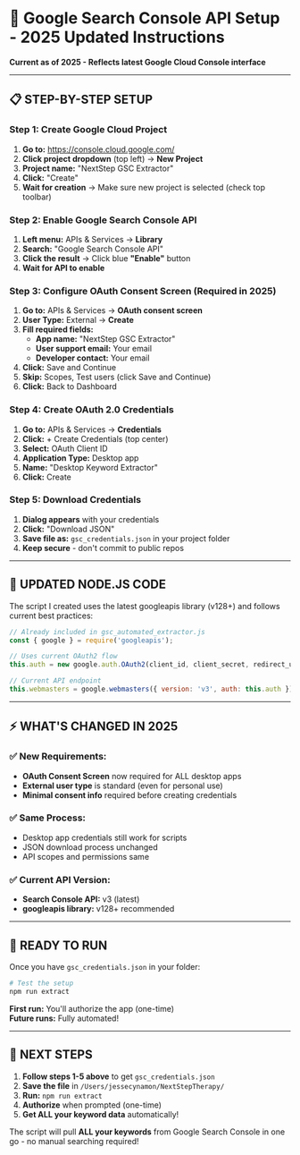 # 🚀 Google Search Console API Setup - 2025 Updated Instructions

**Current as of 2025 - Reflects latest Google Cloud Console interface**

---

## 📋 **STEP-BY-STEP SETUP**

### **Step 1: Create Google Cloud Project**
1. **Go to:** https://console.cloud.google.com/
2. **Click project dropdown** (top left) → **New Project**
3. **Project name:** "NextStep GSC Extractor"
4. **Click:** "Create"
5. **Wait for creation** → Make sure new project is selected (check top toolbar)

### **Step 2: Enable Google Search Console API**
1. **Left menu:** APIs & Services → **Library**
2. **Search:** "Google Search Console API"
3. **Click the result** → Click blue **"Enable"** button
4. **Wait for API to enable**

### **Step 3: Configure OAuth Consent Screen (Required in 2025)**
1. **Go to:** APIs & Services → **OAuth consent screen**
2. **User Type:** External → **Create**
3. **Fill required fields:**
   - **App name:** "NextStep GSC Extractor"
   - **User support email:** Your email
   - **Developer contact:** Your email
4. **Click:** Save and Continue
5. **Skip:** Scopes, Test users (click Save and Continue)
6. **Click:** Back to Dashboard

### **Step 4: Create OAuth 2.0 Credentials**
1. **Go to:** APIs & Services → **Credentials**
2. **Click:** + Create Credentials (top center)
3. **Select:** OAuth Client ID
4. **Application Type:** Desktop app
5. **Name:** "Desktop Keyword Extractor"
6. **Click:** Create

### **Step 5: Download Credentials**
1. **Dialog appears** with your credentials
2. **Click:** "Download JSON"
3. **Save file as:** `gsc_credentials.json` in your project folder
4. **Keep secure** - don't commit to public repos

---

## 🔧 **UPDATED NODE.JS CODE**

The script I created uses the latest googleapis library (v128+) and follows current best practices:

```javascript
// Already included in gsc_automated_extractor.js
const { google } = require('googleapis');

// Uses current OAuth2 flow
this.auth = new google.auth.OAuth2(client_id, client_secret, redirect_uris[0]);

// Current API endpoint
this.webmasters = google.webmasters({ version: 'v3', auth: this.auth });
```

---

## ⚡ **WHAT'S CHANGED IN 2025**

### **✅ New Requirements:**
- **OAuth Consent Screen** now required for ALL desktop apps
- **External user type** is standard (even for personal use)
- **Minimal consent info** required before creating credentials

### **✅ Same Process:**
- Desktop app credentials still work for scripts
- JSON download process unchanged
- API scopes and permissions same

### **✅ Current API Version:**
- **Search Console API:** v3 (latest)
- **googleapis library:** v128+ recommended

---

## 🚀 **READY TO RUN**

Once you have `gsc_credentials.json` in your folder:

```bash
# Test the setup
npm run extract
```

**First run:** You'll authorize the app (one-time)  
**Future runs:** Fully automated!

---

## 🎯 **NEXT STEPS**

1. **Follow steps 1-5 above** to get `gsc_credentials.json`
2. **Save the file** in `/Users/jessecynamon/NextStepTherapy/`
3. **Run:** `npm run extract`
4. **Authorize** when prompted (one-time)
5. **Get ALL your keyword data** automatically!

The script will pull **ALL your keywords** from Google Search Console in one go - no manual searching required!
